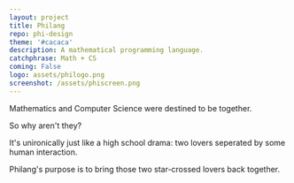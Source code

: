 ```yaml
---
layout: project
title: Philang
repo: phi-design
theme: '#cacaca'
description: A mathematical programming language.
catchphrase: Math + CS
coming: False
logo: assets/philogo.png
screenshot: /assets/phiscreen.png
---
```


Mathematics and Computer Science were destined to be together.

So why aren't they?

It's unironically just like a high school drama: two lovers seperated by some human interaction.

Philang's purpose is to bring those two star-crossed lovers back together.